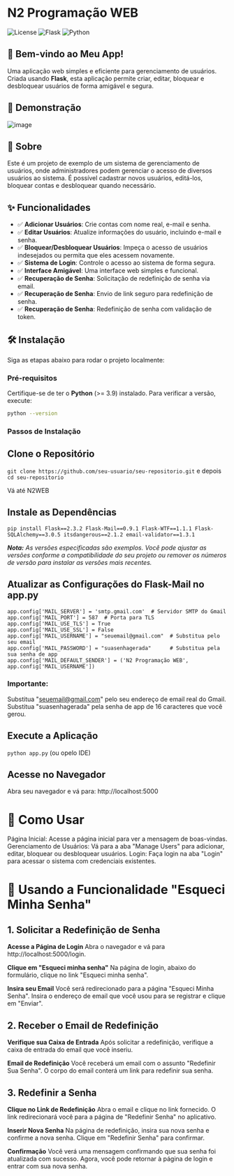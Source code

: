 # N2 Programação WEB

![License](https://img.shields.io/badge/license-MIT-green)
![Flask](https://img.shields.io/badge/Flask-v2.0-blue)
![Python](https://img.shields.io/badge/Python-3.9-blue)

## 🎉 Bem-vindo ao Meu App!

Uma aplicação web simples e eficiente para gerenciamento de usuários. Criada usando **Flask**, esta aplicação permite criar, editar, bloquear e desbloquear usuários de forma amigável e segura.

## 📸 Demonstração

![image](https://github.com/user-attachments/assets/7c360042-ebbd-4ca4-be3a-a77828fc011a)

## 📖 Sobre

Este é um projeto de exemplo de um sistema de gerenciamento de usuários, onde administradores podem gerenciar o acesso de diversos usuários ao sistema. É possível cadastrar novos usuários, editá-los, bloquear contas e desbloquear quando necessário.

## ✨ Funcionalidades

- ✅ **Adicionar Usuários**: Crie contas com nome real, e-mail e senha.
- ✅ **Editar Usuários**: Atualize informações do usuário, incluindo e-mail e senha.
- ✅ **Bloquear/Desbloquear Usuários**: Impeça o acesso de usuários indesejados ou permita que eles acessem novamente.
- ✅ **Sistema de Login**: Controle o acesso ao sistema de forma segura.
- ✅ **Interface Amigável**: Uma interface web simples e funcional.
- ✅ **Recuperação de Senha**: Solicitação de redefinição de senha via email.
- ✅ **Recuperação de Senha**: Envio de link seguro para redefinição de senha.
- ✅ **Recuperação de Senha**: Redefinição de senha com validação de token.

## 🛠️ Instalação

Siga as etapas abaixo para rodar o projeto localmente:

### Pré-requisitos

Certifique-se de ter o **Python** (>= 3.9) instalado. Para verificar a versão, execute:

```bash
python --version
```

### Passos de Instalação
## Clone o Repositório
```git clone https://github.com/seu-usuario/seu-repositorio.git``` e depois ```cd seu-repositorio```

Vá até N2WEB

## Instale as Dependências
```
pip install Flask==2.3.2 Flask-Mail==0.9.1 Flask-WTF==1.1.1 Flask-SQLAlchemy==3.0.5 itsdangerous==2.1.2 email-validator==1.3.1
```
_**Nota:** _As versões especificadas são exemplos. Você pode ajustar as versões conforme a compatibilidade do seu projeto ou remover os números de versão para instalar as versões mais recentes.__

## Atualizar as Configurações do Flask-Mail no app.py
```# Configurações do Flask-Mail
app.config['MAIL_SERVER'] = 'smtp.gmail.com'  # Servidor SMTP do Gmail
app.config['MAIL_PORT'] = 587  # Porta para TLS
app.config['MAIL_USE_TLS'] = True
app.config['MAIL_USE_SSL'] = False
app.config['MAIL_USERNAME'] = "seuemail@gmail.com"  # Substitua pelo seu email
app.config['MAIL_PASSWORD'] = "suasenhagerada"      # Substitua pela sua senha de app
app.config['MAIL_DEFAULT_SENDER'] = ('N2 Programação WEB', app.config['MAIL_USERNAME'])
```

### Importante:
Substitua "seuemail@gmail.com" pelo seu endereço de email real do Gmail.
Substitua "suasenhagerada" pela senha de app de 16 caracteres que você gerou.

## Execute a Aplicação
```python app.py``` (ou opelo IDE)

## Acesse no Navegador
Abra seu navegador e vá para:
http://localhost:5000

# 🚀 Como Usar
Página Inicial: Acesse a página inicial para ver a mensagem de boas-vindas.
Gerenciamento de Usuários: Vá para a aba "Manage Users" para adicionar, editar, bloquear ou desbloquear usuários.
Login: Faça login na aba "Login" para acessar o sistema com credenciais existentes.

# 🚀 Usando a Funcionalidade "Esqueci Minha Senha"
## 1. Solicitar a Redefinição de Senha
**Acesse a Página de Login**
  Abra o navegador e vá para http://localhost:5000/login.
  
**Clique em "Esqueci minha senha"**
  Na página de login, abaixo do formulário, clique no link "Esqueci minha senha".
  
**Insira seu Email**
  Você será redirecionado para a página "Esqueci Minha Senha".
  Insira o endereço de email que você usou para se registrar e clique em "Enviar".

## 2. Receber o Email de Redefinição
**Verifique sua Caixa de Entrada**
  Após solicitar a redefinição, verifique a caixa de entrada do email que você inseriu.

**Email de Redefinição**
  Você receberá um email com o assunto "Redefinir Sua Senha".
  O corpo do email conterá um link para redefinir sua senha.
  
## 3. Redefinir a Senha
**Clique no Link de Redefinição**
  Abra o email e clique no link fornecido.
  O link redirecionará você para a página de "Redefinir Senha" no aplicativo.
  
**Inserir Nova Senha**
  Na página de redefinição, insira sua nova senha e confirme a nova senha.
  Clique em "Redefinir Senha" para confirmar.
  
**Confirmação**
  Você verá uma mensagem confirmando que sua senha foi atualizada com sucesso.
  Agora, você pode retornar à página de login e entrar com sua nova senha.

